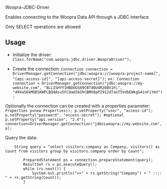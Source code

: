 Woopra-JDBC-Driver

Enables connecting to the Woopra Data API through a JDBC interface

Only SELECT operations are allowed


## Usage

- Initialize the driver:  `Class.forName("com.woopra.jdbc.driver.WoopraDriver");`

- Create the connection:    `Connection connection = DriverManager.getConnection("jdbc:woopra://[woopra-project-name]", "[api-access-id]", "[api-access-secret]");`
			    `ex: Connection connection = DriverManager.getConnection("jdbc:woopra://my-website.com", "BLLISHYY1HBDUGS89CBT4BU4R288V1FL", "494aS6kMQDSKWPLBQ4Asu5FCdam5bShCBMX0pPI912dTaoT5VdbEWkgG4inFiYmY");`

Optionally the connection can be created with a properties parameter:
			```
			Properties p=new Properties();
			p.setProperty("user", "access-id");
			p.setProperty("password", "access-secret");
			#optional
			p.setProperty("api.version", "2.4");
			connection=DriverManager.getConnection("jdbcLwoopra://my-website.com", p);
			```

Query the data: 
```
	String query = "select visitors.company as Company, visitors() as Count from visitors group by visitors.company order by Count";

        PreparedStatement ps = connection.prepareStatement(query);
       	ResultSet rs = ps.executeQuery();
        while (rs.next()) {
       	    System.out.println(">>" + rs.getString("Company") + " :::: " + rs.getString(Count));
        }
```
